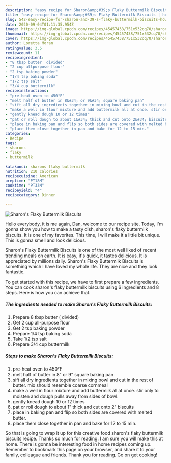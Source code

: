 ```yaml
---
description: "easy recipe for Sharon&amp;#39;s Flaky Buttermilk Biscuits | how to make the best Sharon&amp;#39;s Flaky Buttermilk Biscuits"
title: "easy recipe for Sharon&amp;#39;s Flaky Buttermilk Biscuits | how to make the best Sharon&amp;#39;s Flaky Buttermilk Biscuits"
slug: 542-easy-recipe-for-sharon-and-39-s-flaky-buttermilk-biscuits-how-to-make-the-best-sharon-and-39-s-flaky-buttermilk-biscuits
date: 2020-09-04T01:11:35.954Z
image: https://img-global.cpcdn.com/recipes/45457438/751x532cq70/sharons-flaky-buttermilk-biscuits-recipe-main-photo.jpg
thumbnail: https://img-global.cpcdn.com/recipes/45457438/751x532cq70/sharons-flaky-buttermilk-biscuits-recipe-main-photo.jpg
cover: https://img-global.cpcdn.com/recipes/45457438/751x532cq70/sharons-flaky-buttermilk-biscuits-recipe-main-photo.jpg
author: Loretta Moran
ratingvalue: 3.5
reviewcount: 11
recipeingredient:
- "8 tbsp butter  divided"
- "2 cup allpurpose flour"
- "2 tsp baking powder"
- "1/4 tsp baking soda"
- "1/2 tsp salt"
- "3/4 cup buttermilk"
recipeinstructions:
- "pre-heat oven to 450°F"
- "melt half of butter in 8&#34; or 9&#34; square baking pan"
- "sift all dry ingredients together in mixing bowl and cut in the rest of butter. mix should resemble coarse cornmeal"
- "make a well in flour mixture and add buttermilk all at once. stir only to moisten and dough pulls away from sides of bowl."
- "gently knead dough 10 or 12 times"
- "pat or roll dough to about 1&#34; thick and cut onto 2&#34; biscuits"
- "place in baking pan and flip so both sides are covered with melted butter."
- "place them close together in pan and bake for 12 to 15 min."
categories:
- Recipe
tags:
- sharons
- flaky
- buttermilk

katakunci: sharons flaky buttermilk 
nutrition: 210 calories
recipecuisine: American
preptime: "PT18M"
cooktime: "PT33M"
recipeyield: "4"
recipecategory: Dinner

---
```



![Sharon&#39;s Flaky Buttermilk Biscuits](https://img-global.cpcdn.com/recipes/45457438/751x532cq70/sharons-flaky-buttermilk-biscuits-recipe-main-photo.jpg)

Hello everybody, it is me again, Dan, welcome to our recipe site. Today, I'm gonna show you how to make a tasty dish, sharon&#39;s flaky buttermilk biscuits. It is one of my favorites. This time, I will make it a little bit unique. This is gonna smell and look delicious.



Sharon&#39;s Flaky Buttermilk Biscuits is one of the most well liked of recent trending meals on earth. It is easy, it's quick, it tastes delicious. It is appreciated by millions daily. Sharon&#39;s Flaky Buttermilk Biscuits is something which I have loved my whole life. They are nice and they look fantastic.


To get started with this recipe, we have to first prepare a few ingredients. You can cook sharon&#39;s flaky buttermilk biscuits using 6 ingredients and 8 steps. Here is how you can achieve that.

<!--inarticleads1-->

##### The ingredients needed to make Sharon&#39;s Flaky Buttermilk Biscuits:

1. Prepare 8 tbsp butter ( divided)
1. Get 2 cup all-purpose flour
1. Get 2 tsp baking powder
1. Prepare 1/4 tsp baking soda
1. Take 1/2 tsp salt
1. Prepare 3/4 cup buttermilk




<!--inarticleads2-->

##### Steps to make Sharon&#39;s Flaky Buttermilk Biscuits:

1. pre-heat oven to 450°F
1. melt half of butter in 8&#34; or 9&#34; square baking pan
1. sift all dry ingredients together in mixing bowl and cut in the rest of butter. mix should resemble coarse cornmeal
1. make a well in flour mixture and add buttermilk all at once. stir only to moisten and dough pulls away from sides of bowl.
1. gently knead dough 10 or 12 times
1. pat or roll dough to about 1&#34; thick and cut onto 2&#34; biscuits
1. place in baking pan and flip so both sides are covered with melted butter.
1. place them close together in pan and bake for 12 to 15 min.




So that is going to wrap it up for this creative food sharon&#39;s flaky buttermilk biscuits recipe. Thanks so much for reading. I am sure you will make this at home. There is gonna be interesting food in home recipes coming up. Remember to bookmark this page on your browser, and share it to your family, colleague and friends. Thank you for reading. Go on get cooking!
